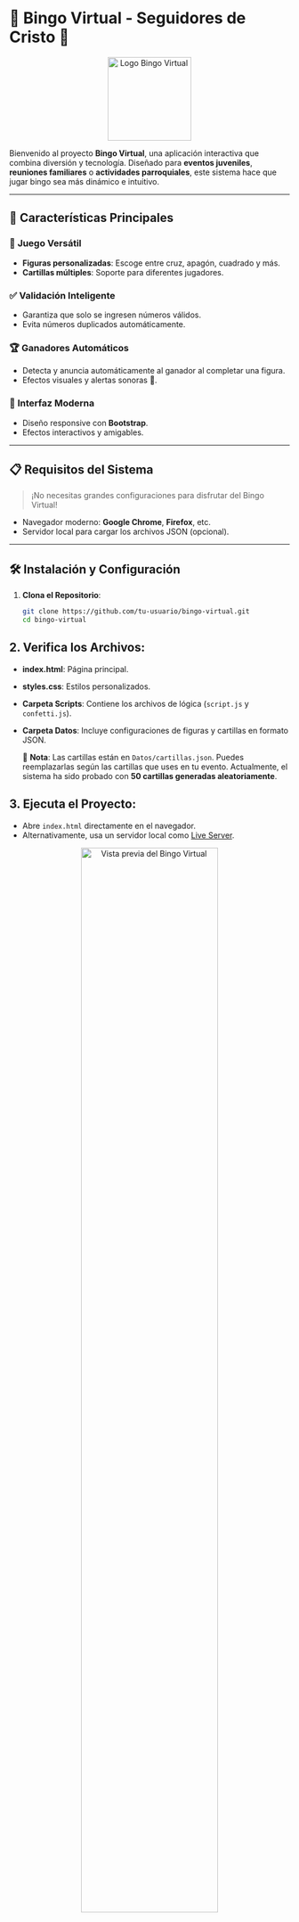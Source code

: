 # 🎉 **Bingo Virtual - Seguidores de Cristo** 🎯

<div align="center">
  <img src="Archivos Media/logo.ico" alt="Logo Bingo Virtual" width="150">
</div>

Bienvenido al proyecto **Bingo Virtual**, una aplicación interactiva que combina diversión y tecnología. Diseñado para **eventos juveniles**, **reuniones familiares** o **actividades parroquiales**, este sistema hace que jugar bingo sea más dinámico e intuitivo.

---

## 🚀 **Características Principales**

### 🎯 **Juego Versátil**
- **Figuras personalizadas**: Escoge entre cruz, apagón, cuadrado y más.
- **Cartillas múltiples**: Soporte para diferentes jugadores.

### ✅ **Validación Inteligente**
- Garantiza que solo se ingresen números válidos.
- Evita números duplicados automáticamente.

### 🏆 **Ganadores Automáticos**
- Detecta y anuncia automáticamente al ganador al completar una figura.
- Efectos visuales y alertas sonoras 🎊.

### 📱 **Interfaz Moderna**
- Diseño responsive con **Bootstrap**.
- Efectos interactivos y amigables.

---

## 📋 **Requisitos del Sistema**
> ¡No necesitas grandes configuraciones para disfrutar del Bingo Virtual!

- Navegador moderno: **Google Chrome**, **Firefox**, etc.
- Servidor local para cargar los archivos JSON (opcional).

---

## 🛠️ **Instalación y Configuración**

1. **Clona el Repositorio**:
   ```bash
   git clone https://github.com/tu-usuario/bingo-virtual.git
   cd bingo-virtual
## 2. **Verifica los Archivos:**

- **index.html**: Página principal.
- **styles.css**: Estilos personalizados.
- **Carpeta Scripts**: Contiene los archivos de lógica (`script.js` y `confetti.js`).
- **Carpeta Datos**: Incluye configuraciones de figuras y cartillas en formato JSON.
  
  📌 **Nota**: Las cartillas están en `Datos/cartillas.json`. Puedes reemplazarlas según las cartillas que uses en tu evento. Actualmente, el sistema ha sido probado con **50 cartillas generadas aleatoriamente**.

## 3. **Ejecuta el Proyecto:**

- Abre `index.html` directamente en el navegador.
- Alternativamente, usa un servidor local como [Live Server](https://marketplace.visualstudio.com/items?itemName=ritwickdey.LiveServer).

<div align="center">
  <img src="Archivos Media/preview.gif" alt="Vista previa del Bingo Virtual" width="70%">
</div>

## 📖 **Guía de Uso**

1️⃣ **Selecciona una Figura**  
   Escoge una figura desde el menú desplegable y haz clic en **"Generar Figura"**.

2️⃣ **Ingresa un Número**  
   Escribe un número entre **1 y 75** y presiona **"Marcar"**.

3️⃣ **Revisa el Progreso**  
   Observa cómo se marcan los números en las cartillas de los jugadores.

4️⃣ **Configura tus Cartillas**  
   Modifica el archivo `cartillas.json` en la carpeta `Datos` con tus propias cartillas.  
   **Sugerencia**: Puedes generar cartillas utilizando herramientas online o software como Excel.

5️⃣ **Anuncio del Ganador**  
   El sistema te notificará automáticamente cuando alguien complete la figura.  
   🎉 ¡Déjate sorprender con confeti y sonidos especiales!

## 📂 **Estructura del Proyecto**

```plaintext
bingo-virtual/
├── Archivos Media/
│   ├── bingo-sound.mp3
│   ├── logo.ico
│   ├── preview.gif
├── Datos/
│   ├── cartillas.json
│   ├── figuras.json
├── Scripts/
│   ├── script.js
│   ├── confetti.js
├── styles.css
├── index.html
